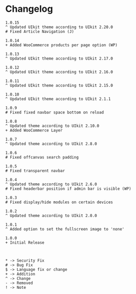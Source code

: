 # Changelog

	1.0.15
	^ Updated UIkit theme according to UIkit 2.20.0
	# Fixed Article Navigation (J)

	1.0.14
	+ Added WooCommerce products per page option (WP)

	1.0.13
	^ Updated UIkit theme according to UIkit 2.17.0

	1.0.12
	^ Updated UIkit theme according to UIkit 2.16.0

	1.0.11
	^ Updated UIkit theme according to UIkit 2.15.0

	1.0.10
	^ Updated UIkit theme according to UIkit 2.1.1

	1.0.9
	# Fixed fixed navbar space bottom on reload

	1.0.8
	^ Updated theme according to UIkit 2.10.0
	+ Added WooCommerce Layer

	1.0.7
	^ Updated theme according to UIkit 2.8.0

	1.0.6
	# Fixed offcanvas search padding

	1.0.5
	# Fixed transparent navbar

	1.0.4
	^ Updated theme according to UIkit 2.6.0
	# Fixed headerbar position if admin bar is visible (WP)

	1.0.3
	# Fixed display/hide modules on certain devices

	1.0.2
	^ Updated theme according to UIkit 2.0.0

	1.0.1
	^ Added option to set the fullscreen image to 'none'

	1.0.0
	+ Initial Release



	* -> Security Fix
	# -> Bug Fix
	$ -> Language fix or change
	+ -> Addition
	^ -> Change
	- -> Removed
	! -> Note
